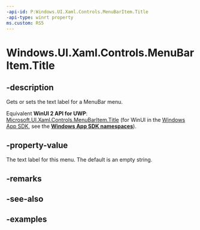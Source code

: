 ```yaml
---
-api-id: P:Windows.UI.Xaml.Controls.MenuBarItem.Title
-api-type: winrt property
ms.custom: RS5
---
```


<!-- Property syntax.
public string Title { get;  set; }
-->

# Windows.UI.Xaml.Controls.MenuBarItem.Title

## -description

Gets or sets the text label for a MenuBar menu.

Equivalent **WinUI 2 API for UWP**: [Microsoft.UI.Xaml.Controls.MenuBarItem.Title](/windows/winui/api/microsoft.ui.xaml.controls.menubaritem.title) (for WinUI in the [Windows App SDK](/windows/apps/windows-app-sdk/), see the **[Windows App SDK namespaces](/windows/windows-app-sdk/api/winrt/)**).

## -property-value

The text label for this menu. The default is an empty string.

## -remarks

## -see-also

## -examples

